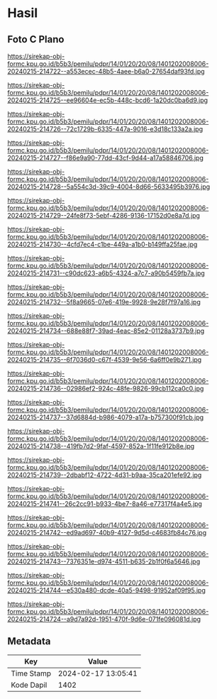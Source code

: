 # Hasil

## Foto C Plano

https://sirekap-obj-formc.kpu.go.id/b5b3/pemilu/pdpr/14/01/20/20/08/1401202008006-20240215-214722--a553ecec-48b5-4aee-b6a0-27654daf93fd.jpg

https://sirekap-obj-formc.kpu.go.id/b5b3/pemilu/pdpr/14/01/20/20/08/1401202008006-20240215-214725--ee96604e-ec5b-448c-bcd6-1a20dc0ba6d9.jpg

https://sirekap-obj-formc.kpu.go.id/b5b3/pemilu/pdpr/14/01/20/20/08/1401202008006-20240215-214726--72c1729b-6335-447a-9016-e3d18c133a2a.jpg

https://sirekap-obj-formc.kpu.go.id/b5b3/pemilu/pdpr/14/01/20/20/08/1401202008006-20240215-214727--f86e9a90-77dd-43cf-9d44-a17a58846706.jpg

https://sirekap-obj-formc.kpu.go.id/b5b3/pemilu/pdpr/14/01/20/20/08/1401202008006-20240215-214728--5a554c3d-39c9-4004-8d66-5633495b3976.jpg

https://sirekap-obj-formc.kpu.go.id/b5b3/pemilu/pdpr/14/01/20/20/08/1401202008006-20240215-214729--24fe8f73-5ebf-4286-9136-17152d0e8a7d.jpg

https://sirekap-obj-formc.kpu.go.id/b5b3/pemilu/pdpr/14/01/20/20/08/1401202008006-20240215-214730--4cfd7ec4-c1be-449a-a1b0-b149ffa25fae.jpg

https://sirekap-obj-formc.kpu.go.id/b5b3/pemilu/pdpr/14/01/20/20/08/1401202008006-20240215-214731--c90dc623-a6b5-4324-a7c7-a90b5459fb7a.jpg

https://sirekap-obj-formc.kpu.go.id/b5b3/pemilu/pdpr/14/01/20/20/08/1401202008006-20240215-214732--5f8a9665-07e6-419e-9928-9e28f7f97a16.jpg

https://sirekap-obj-formc.kpu.go.id/b5b3/pemilu/pdpr/14/01/20/20/08/1401202008006-20240215-214734--688e88f7-39ad-4eac-85e2-01128a3737b9.jpg

https://sirekap-obj-formc.kpu.go.id/b5b3/pemilu/pdpr/14/01/20/20/08/1401202008006-20240215-214735--6f7036d0-c67f-4539-9e56-6a6ff0e9b271.jpg

https://sirekap-obj-formc.kpu.go.id/b5b3/pemilu/pdpr/14/01/20/20/08/1401202008006-20240215-214736--02986ef2-924c-48fe-9826-99cb112ca0c0.jpg

https://sirekap-obj-formc.kpu.go.id/b5b3/pemilu/pdpr/14/01/20/20/08/1401202008006-20240215-214737--37d6884d-b986-4079-a17a-b757300f91cb.jpg

https://sirekap-obj-formc.kpu.go.id/b5b3/pemilu/pdpr/14/01/20/20/08/1401202008006-20240215-214738--419fb7d2-9faf-4597-852a-1f11fe912b8e.jpg

https://sirekap-obj-formc.kpu.go.id/b5b3/pemilu/pdpr/14/01/20/20/08/1401202008006-20240215-214739--2dbabf12-4722-4d31-b9aa-35ca201efe92.jpg

https://sirekap-obj-formc.kpu.go.id/b5b3/pemilu/pdpr/14/01/20/20/08/1401202008006-20240215-214741--26c2cc91-b933-4be7-8a46-e77317f4a4e5.jpg

https://sirekap-obj-formc.kpu.go.id/b5b3/pemilu/pdpr/14/01/20/20/08/1401202008006-20240215-214742--ed9ad697-40b9-4127-9d5d-c4683fb84c76.jpg

https://sirekap-obj-formc.kpu.go.id/b5b3/pemilu/pdpr/14/01/20/20/08/1401202008006-20240215-214743--7376351e-d974-4511-b635-2b1f0f6a5646.jpg

https://sirekap-obj-formc.kpu.go.id/b5b3/pemilu/pdpr/14/01/20/20/08/1401202008006-20240215-214744--e530a480-dcde-40a5-9498-91952af09f95.jpg

https://sirekap-obj-formc.kpu.go.id/b5b3/pemilu/pdpr/14/01/20/20/08/1401202008006-20240215-214724--a9d7a92d-1951-470f-9d6e-071fe096081d.jpg


## Metadata

| Key        | Value               |
| ---------- | ------------------- |
| Time Stamp | 2024-02-17 13:05:41 |
| Kode Dapil | 1402                |



